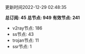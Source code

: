更新时间2022-12-29 02:48:35

**总订阅: 45**
**总节点: 949**
**有效节点: 241**
- v2ray节点: 186
- ss节点: 43
- trojan节点: 11
- ssr节点: 1

